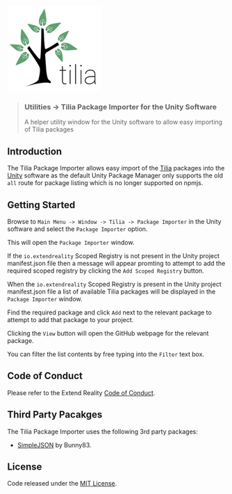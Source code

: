 [![Tilia logo][Tilia-Image]](#)

> ### Utilities -> Tilia Package Importer for the Unity Software
> A helper utility window for the Unity software to allow easy importing of Tilia packages

## Introduction

The Tilia Package Importer allows easy import of the [Tilia] packages into the [Unity] software as the default Unity Package Manager only supports the old `all` route for package listing which is no longer supported on npmjs.

## Getting Started

Browse to `Main Menu -> Window -> Tilia -> Package Importer` in the Unity software and select the `Package Importer` option.

This will open the `Package Importer` window.

If the `io.extendreality` Scoped Registry is not present in the Unity project manifest.json file then a message will appear promting to attempt to add the required scoped registry by clicking the `Add Scoped Registry` button.

When the `io.extendreality` Scoped Registry is present in the Unity project manifest.json file a list of available Tilia packages will be displayed in the `Package Importer` window.

Find the required package and click `Add` next to the relevant package to attempt to add that package to your project.

Clicking the `View` button will open the GitHub webpage for the relevant package.

You can filter the list contents by free typing into the `Filter` text box.

## Code of Conduct

Please refer to the Extend Reality [Code of Conduct].

## Third Party Pacakges

The Tilia Package Importer uses the following 3rd party packages:

* [SimpleJSON] by Bunny83.

## License

Code released under the [MIT License][License].

[Tilia-Image]: https://raw.githubusercontent.com/ExtendRealityLtd/related-media/main/github/readme/tilia.png
[License]: LICENSE.md
[Code of Conduct]: https://github.com/ExtendRealityLtd/.github/blob/master/CODE_OF_CONDUCT.md

[Tilia]: https://www.vrtk.io/tilia.html
[Unity]: https://unity3d.com/
[SimpleJSON]: https://github.com/Bunny83/SimpleJSON